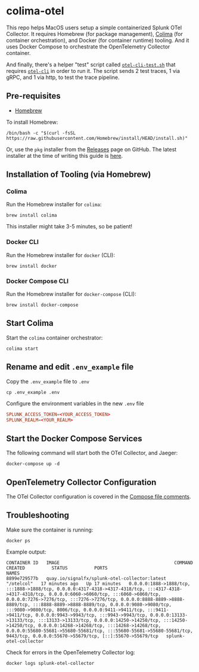 # colima-otel

This repo helps MacOS users setup a simple containerized Splunk OTel Collector.  It requires Homebrew (for package management), [Colima](https://github.com/abiosoft/colima) (for container orchestration), and Docker (for container runtime) tooling. And it uses Docker Compose to orchestrate the OpenTelemetry Collector container.

And finally, there's a helper "test" script called [`otel-cli-test.sh`](./otel-cli-test.sh) that requires [`otel-cli`](https://github.com/serkan-ozal/otel-cli) in order to run it.  The script sends 2 test traces, 1 via gRPC, and 1 via http, to test the trace pipeline.

## Pre-requisites

- [Homebrew](https://brew.sh/)

To install Homebrew:

```shell
/bin/bash -c "$(curl -fsSL https://raw.githubusercontent.com/Homebrew/install/HEAD/install.sh)"
```

Or, use the `pkg` installer from the [Releases](https://github.com/Homebrew/brew/releases) page on GitHub.  The latest installer at the time of writing this guide is [here](https://github.com/Homebrew/brew/releases/download/4.4.0/Homebrew-4.4.0.pkg).

## Installation of Tooling (via Homebrew)

### Colima

Run the Homebrew installer for `colima`:

```shell
brew install colima
```

This installer might take 3-5 minutes, so be patient!

### Docker CLI

Run the Homebrew installer for `docker` (CLI):

```shell
brew install docker
```

### Docker Compose CLI

Run the Homebrew installer for `docker-compose` (CLI):

```shell
brew install docker-compose
```

## Start Colima

Start the `colima` container orchestrator:

```shell
colima start
```

## Rename and edit `.env_example` file

Copy the `.env_example` file to `.env`

```shell
cp .env_example .env
```

Configure the environment variables in the new `.env` file

```conf
SPLUNK_ACCESS_TOKEN=<YOUR_ACCESS_TOKEN>
SPLUNK_REALM=<YOUR_REALM>
```

## Start the Docker Compose Services

The following command will start both the OTel Collector, and Jaeger:

```shell
docker-compose up -d
```

## OpenTelemetry Collector Configuration

The OTel Collector configuration is covered in the [Compose file comments](./docker-compose.yaml#L8-L18).


## Troubleshooting

Make sure the container is running:

```shell
docker ps
```

Example output:

```shell
CONTAINER ID   IMAGE                                           COMMAND      CREATED          STATUS          PORTS                                                                                                                                                                                                                                                                                                                                                                                                                                                                                                                                                                                                                                                                                     NAMES
8899e729577b   quay.io/signalfx/splunk-otel-collector:latest   "/otelcol"   17 minutes ago   Up 17 minutes   0.0.0.0:1888->1888/tcp, :::1888->1888/tcp, 0.0.0.0:4317-4318->4317-4318/tcp, :::4317-4318->4317-4318/tcp, 0.0.0.0:6060->6060/tcp, :::6060->6060/tcp, 0.0.0.0:7276->7276/tcp, :::7276->7276/tcp, 0.0.0.0:8888-8889->8888-8889/tcp, :::8888-8889->8888-8889/tcp, 0.0.0.0:9080->9080/tcp, :::9080->9080/tcp, 8006/tcp, 0.0.0.0:9411->9411/tcp, :::9411->9411/tcp, 0.0.0.0:9943->9943/tcp, :::9943->9943/tcp, 0.0.0.0:13133->13133/tcp, :::13133->13133/tcp, 0.0.0.0:14250->14250/tcp, :::14250->14250/tcp, 0.0.0.0:14268->14268/tcp, :::14268->14268/tcp, 0.0.0.0:55680-55681->55680-55681/tcp, :::55680-55681->55680-55681/tcp, 9443/tcp, 0.0.0.0:55670->55679/tcp, [::]:55670->55679/tcp   splunk-otel-collector
```

Check for errors in the OpenTelemetry Collector log:

```shell
docker logs splunk-otel-collector
```


